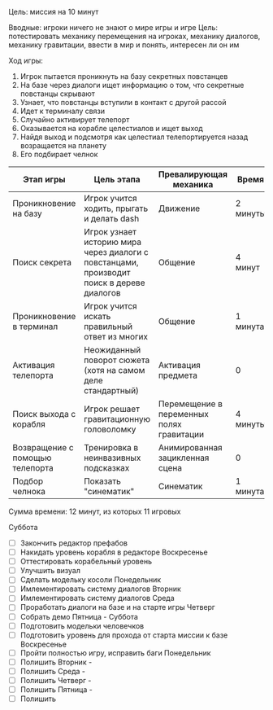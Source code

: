Цель: миссия на 10 минут 

Вводные: игроки ничего не знают о мире игры и игре
Цель: потестировать механику перемещения на игроках, механику диалогов, механику гравитации, ввести в мир и понять,  интересен ли он им


Ход игры:

1. Игрок пытается проникнуть на базу секретных повстанцев
2. На базе через диалоги ищет информацию о том, что секретные повстанцы скрывают
3. Узнает, что повстанцы вступили в контакт с другой рассой
4. Идет к терминалу связи
5. Случайно активирует телепорт
6. Оказывается на корабле целестиалов и ищет выход
7. Найдя выход и подсмотря как целестиал телепортируется назад возращается на планету
8. Его подбирает челнок

Этап игры | Цель этапа | Превалирующая механика | Время 
---| --- | --- | ---
Проникновение на базу | Игрок учится ходить, прыгать и делать dash | Движение | 2 минуты
Поиск секрета | Игрок узнает историю мира через диалоги с повстанцами, производит поиск в дереве диалогов | Общение | 4 минут
Проникновение в терминал | Игрок учится искать правильный ответ из многих | Общение | 1 минута
Активация телепорта | Неожиданный поворот сюжета (хотя на самом деле стандартный) | Активация предмета | 0
Поиск выхода с корабля | Игрок решает гравитационную головоломку | Перемещение в переменных полях гравитации | 4 минуты
Возвращение с помощью телепорта | Тренировка в неинвазивных подсказках | Анимированная зацикленная сцена | 0 
Подбор челнока | Показать "синематик" | Синематик | 1 минута

Сумма времени: 12 минут, из которых  11 игровых

Суббота 
- [ ] Закончить редактор префабов 
- [ ] Накидать уровень корабля в редакторе
Воскресенье 
- [ ] Оттестировать корабельный уровень
- [ ] Улучшить визуал
- [ ] Сделать модельку косоли
Понедельник 
- [ ] Имлементировать систему диалогов
Вторник 
- [ ] Имлементировать систему диалогов
Среда 
- [ ] Проработать диалоги на  базе и на старте игры
Четверг 
- [ ] Собрать демо 
Пятница -
Суббота 
- [ ] Подготовить модельки человечков
- [ ] Подготовить уровень для прохода от старта миссии к базе
Воскресенье 
- [ ] Пройти полностью игру, исправить баги
Понедельник 
- [ ] Полишить
Вторник -
- [ ] Полишить
Среда -
- [ ] Полишить
Четверг -
- [ ] Полишить
Пятница -
- [ ] Полишить
